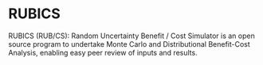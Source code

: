 # RUBICS
RUBICS (RUB/CS): Random Uncertainty Benefit / Cost Simulator is an open source program to undertake Monte Carlo and Distributional Benefit-Cost Analysis, enabling easy peer review of inputs and results.
